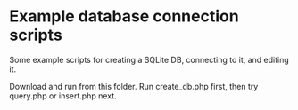 # Example database connection scripts
Some example scripts for creating a SQLite DB, connecting to it, and editing it.

Download and run from this folder. Run create_db.php first, then try query.php or insert.php next.

